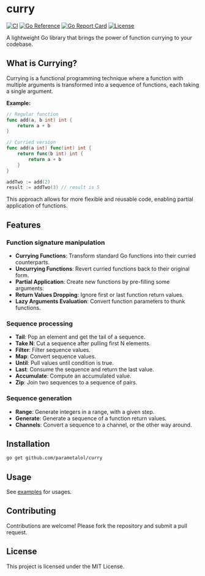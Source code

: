 # curry

[![CI](https://github.com/parametalol/curry/actions/workflows/go.yml/badge.svg)](https://github.com/parametalol/curry/actions/workflows/go.yml) [![Go Reference](https://pkg.go.dev/badge/github.com/parametalol/curry.svg)](https://pkg.go.dev/github.com/parametalol/curry) [![Go Report Card](https://goreportcard.com/badge/github.com/parametalol/curry)](https://goreportcard.com/report/github.com/parametalol/curry) [![License](https://img.shields.io/github/license/parametalol/curry)](./LICENSE)


A lightweight Go library that brings the power of function currying to your codebase.

## What is Currying?

Currying is a functional programming technique where a function with multiple arguments is transformed into a sequence of functions, each taking a single argument.

**Example:**

```go
// Regular function
func add(a, b int) int {
    return a + b
}

// Curried version
func add(a int) func(int) int {
    return func(b int) int {
        return a + b
    }
}

addTwo := add(2)
result := addTwo(3) // result is 5
```

This approach allows for more flexible and reusable code, enabling partial application of functions.

## Features

### Function signature manipulation

- **Currying Functions**: Transform standard Go functions into their curried counterparts.
- **Uncurrying Functions**: Revert curried functions back to their original form.
- **Partial Application**: Create new functions by pre-filling some arguments.
- **Return Values Dropping**: Ignore first or last function return values.
- **Lazy Arguments Evaluation**: Convert function parameters to thunk functions.

### Sequence processing

- **Tail**: Pop an element and get the tail of a sequence.
- **Take N**: Cut a sequence after pulling first N elements.
- **Filter**: Filter sequence values.
- **Map**: Convert sequence values.
- **Until**: Pull values until condition is true.
- **Last**: Consume the sequence and return the last value.
- **Accumulate**: Compute an accumulated value.
- **Zip**: Join two sequences to a sequence of pairs.

### Sequence generation

- **Range**: Generate integers in a range, with a given step.
- **Generate**: Generate a sequence of a function return values.
- **Channels**: Convert a sequence to a channel, or the other way around.

## Installation

```bash
go get github.com/parametalol/curry
```

## Usage

See [examples](./example_test.go) for usages.


## Contributing

Contributions are welcome! Please fork the repository and submit a pull request.

## License

This project is licensed under the MIT License.
